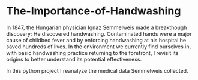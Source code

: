 # The-Importance-of-Handwashing

In 1847, the Hungarian physician Ignaz Semmelweis made a breakthough discovery: He discovered handwashing. Contaminated hands were a major cause of childbed fever and by enforcing handwashing at his hospital he saved hundreds of lives. In the environment we currently find ourselves in, with basic handwashing practice returning to the forefront, I revisit its origins to better understand its potential effectiveness. 

In this python project I reanalyze the medical data Semmelweis collected.
